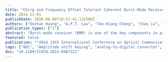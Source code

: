```yaml
---
title: "Chirp and Frequency Offset Tolerant Coherent Burst-Mode Receiver Using Directly Modulated DFB Lasers for Coherent PON Systems"
date: 2014-11-01
publishDate: 2020-08-08T18:52:41.115580Z
authors: ["Dezhao Huang", "A.P.T. Lau", "Tee-Hiang Cheng", "Chao Lu", "Shuangyi Yan", "Lei Zhou"]
publication_types: ["1"]
abstract: "Burst-mode receiver (BMR) is one of the key components in passive optical networks (PONs). When directly-modulated distribution feedback (DFB) lasers are used as transmitter source, the BMR needs to take additional measures to compensate the effects of the laser frequency chirp. In this paper, we design a coherent optical BMR for a directly-modulated DFB laser source with On-Off Keying (OOK) modulation. We show that by increasing the bandwidth of the low-pass filter (LPF) before analog-to-digital converter (ADC), we can receive signal almost unaffected by frequency chirp and frequency offset. By using coherent detection, we can increase the receiver sensitivity thus enlarge the signal transmission distance."
featured: false
publication: "*2014 13th International Conference on Optical Communications and Networks (ICOCN)*"
tags: ["ADC", "Amplitude shift keying", "analog-to-digital converter", "analogue-digital conversion", "Bandwidth", "BMR", "Burst mode receiver", "Chirp", "chirp modulation", "coherent PON systems", "directly-modulated distribution ack", "directly-modulated laser", "distributed feedback lasers", "fibre lasers", "frequency chirp", "frequency offset tolerant coherent burst-mode receiver", "laser frequency chirp", "low-pass filter", "low-pass filters", "LPF bandwidth", "Measurement by laser beam", "modulated DFB lasers", "on-off keying modulation", "OOK modulation", "optical burst switching", "optical fibre networks", "Optical filters", "optical modulation", "Optical receivers", "Optical transmitters", "passive optical network", "Passive optical networks", "receiver sensitivity", "Receivers", "signal transmission distance"]
doi: "10.1109/ICOCN.2014.6987121"
---
```


